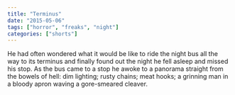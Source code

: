 ```yaml
---
title: "Terminus"
date: "2015-05-06"
tags: ["horror", "freaks", "night"]
categories: ["shorts"]
---
```


He had often wondered what it would be like to ride the night bus all the way to its terminus and finally found out the night he fell asleep and missed his stop. As the bus came to a stop he awoke to a panorama straight from the bowels of hell: dim lighting; rusty chains; meat hooks; a grinning man in a bloody apron waving a gore-smeared cleaver.
